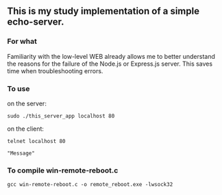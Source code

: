 This is my study implementation of a simple echo-server.
-----------
### For what
Familiarity with the low-level WEB already allows me to better understand the reasons for the failure of the Node.js or Express.js server. This saves time when troubleshooting errors.

### To use
on the server:
```
sudo ./this_server_app localhost 80
```

on the client:
```
telnet localhost 80
```
```
"Message"
```

### To compile win-remote-reboot.c
```
gcc win-remote-reboot.c -o remote_reboot.exe -lwsock32
```
